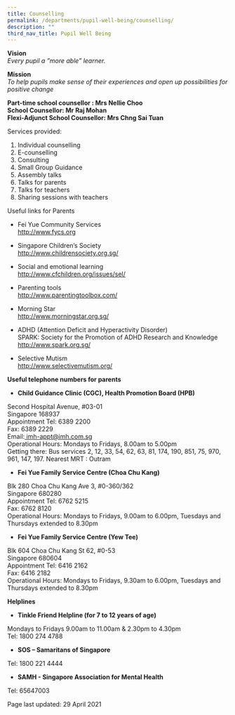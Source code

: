 ```yaml
---
title: Counselling
permalink: /departments/pupil-well-being/counselling/
description: ""
third_nav_title: Pupil Well Being
---
```


<p><strong>Vision<br /></strong><em>Every pupil a &rdquo;more able&rdquo; learner.</em></p>
<p><strong>Mission<br /></strong><em>To help pupils make sense of their experiences and open up possibilities for positive change</em></p>
<p><strong>Part-time school counsellor : Mrs Nellie Choo<br /></strong><strong>School Counsellor: Mr Raj Mohan<br /></strong><strong>Flexi-Adjunct School Counsellor: Mrs Chng Sai Tuan</strong></p>
<p>Services provided:</p>
<ol>
<li>Individual counselling</li>
<li>E-counselling</li>
<li>Consulting</li>
<li>Small Group Guidance</li>
<li>Assembly talks</li>
<li>Talks for parents</li>
<li>Talks for teachers</li>
<li>Sharing sessions with teachers</li>
</ol>
<p>Useful links for Parents</p>
<ul>
<li>Fei Yue Community Services<br /><a href="http://www.fycs.org/" target="_blank" rel="noopener">http://www.fycs.org</a></li>
</ul>
<ul>
<li>Singapore Children&rsquo;s Society<br /><a href="http://www.childrensociety.org.sg/" target="_blank" rel="noopener">http://www.childrensociety.org.sg/</a></li>
</ul>
<ul>
<li>Social and emotional learning<br /><a href="http://www.cfchildren.org/issues/sel/" target="_blank" rel="noopener">http://www.cfchildren.org/issues/sel/</a></li>
</ul>
<ul>
<li>Parenting tools<br /><a href="http://www.parentingtoolbox.com/" target="_blank" rel="noopener">http://www.parentingtoolbox.com/</a></li>
</ul>
<ul>
<li>Morning Star<br /><a href="http://www.morningstar.org.sg/" target="_blank" rel="noopener">http://www.morningstar.org.sg/</a></li>
</ul>
<ul>
<li>ADHD (Attention Deficit and Hyperactivity Disorder)&nbsp;<br />SPARK: Society for the Promotion of ADHD Research and Knowledge<br /><a href="http://www.spark.org.sg/" target="_blank" rel="noopener">http://www.spark.org.sg/</a></li>
</ul>
<ul>
<li>Selective Mutism<br /><a href="http://www.selectivemutism.org/" target="_blank" rel="noopener">http://www.selectivemutism.org/</a></li>
</ul>
<p><strong>Useful telephone numbers for parents</strong></p>
<ul>
<li><strong>Child Guidance Clinic (CGC), Health Promotion Board (HPB)</strong></li>
</ul>
<p>Second Hospital Avenue, #03-01<br />Singapore 168937<br />Appointment Tel: 6389 2200<br />Fax: 6389 2229<br />Email:<a href="mailto:imh-appt@imh.com.sg" target=""> imh-appt@imh.com.sg</a><br />Operational Hours: Mondays to Fridays, 8.00am to 5.00pm&nbsp;<br />Getting there: Bus services 2, 12, 33, 54, 62, 63, 81, 174, 190, 851, 75, 970, 961, 147, 197. Nearest MRT : Outram</p>
<ul>
<li><strong>Fei Yue Family Service Centre (Choa Chu Kang)</strong></li>
</ul>
<p>Blk 280 Choa Chu Kang Ave 3, #0-360/362<br />Singapore 680280<br />Appointment Tel: 6762 5215&nbsp;<br />Fax: 6762 8120<br />Operational Hours: Mondays to Fridays, 9.00am to 6.00pm, Tuesdays and Thursdays extended to 8.30pm</p>
<ul>
<li><strong>Fei Yue Family Service Centre (Yew Tee)</strong></li>
</ul>
<p>Blk 604 Choa Chu Kang St 62, #0-53<br />Singapore 680604<br />Appointment Tel: 6416 2162&nbsp;<br />Fax: 6416 2182<br />Operational Hours: Mondays to Fridays, 9.30am to 6.00pm, Tuesdays and Thursdays extended to 8.30pm</p>
<p><strong>Helplines</strong></p>
<ul>
<li><strong>Tinkle Friend Helpline (for 7 to 12 years of age)</strong></li>
</ul>
<p>Mondays to Fridays 9.00am to 11.00am &amp; 2.30pm to 4.30pm&nbsp;<br />Tel: 1800 274 4788</p>
<ul>
<li><strong>SOS &ndash; Samaritans of Singapore&nbsp;</strong></li>
</ul>
<p>Tel: 1800 221 4444</p>
<ul>
<li>
<p><strong>SAMH - Singapore Association for Mental Health</strong></p>
</li>
</ul>
<p>Tel: 65647003</p>
<p>Page last updated: 29 April 2021</p>